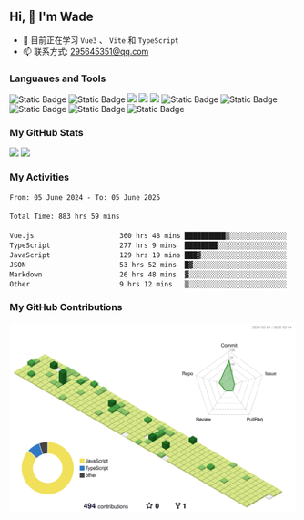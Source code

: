 ## Hi, 👋 I'm Wade

- 🌱 目前正在学习 `Vue3` 、 `Vite` 和 `TypeScript`
- 📫 联系方式: 295645351@qq.com

### Languaues and Tools

<span > 
  <img alt="Static Badge" src="https://img.shields.io/badge/Vue-%2342b883?style=flat-square&logo=Vue&logoColor=%23fff"> 
  <img alt="Static Badge" src="https://img.shields.io/badge/TypeScript-%230072b3?style=flat-square&logo=TypeScript&logoColor=%23fff"> 
  <img src="https://img.shields.io/badge/-JavaScript-F7DF1E?style=flat-square&logo=javascript&logoColor=white" /> 
  <img src="https://img.shields.io/badge/-HTML5-E34F26?style=flat-square&logo=html5&logoColor=white" /> 
  <img src="https://img.shields.io/badge/-CSS3-1572B6?style=flat-square&logo=css3" /> 
  <img alt="Static Badge" src="https://img.shields.io/badge/Webpack-%230072b3?style=flat-square&logo=webpack&logoColor=%23fff"> 
  <img alt="Static Badge" src="https://img.shields.io/badge/Vite-%239a60fe?style=flat-square&logo=vite&logoColor=%23fff"> 
  <img alt="Static Badge" src="https://img.shields.io/badge/Sass-%23c66394?style=flat-square&logo=Sass&logoColor=%23fff"> 
  <img alt="Static Badge" src="https://img.shields.io/badge/Visual_Studio_Code-007ACC?style=flat-square&logo=Visual-Studio-Code&logoColor=white"> 
  <img alt="Static Badge" src="https://img.shields.io/badge/Git-F05032?style=flat-square&logo=Git&logoColor=white">  
</span>


### My GitHub Stats

<div align="left">
  <img src="https://github-readme-stats.vercel.app/api?username=Cwd295645351&show_icons=true" /> 
  <img src="https://github-readme-stats.vercel.app/api/top-langs/?username=Cwd295645351&layout=compact&langs_count=6&text_color=000&icon_color=fff&theme=graywhite" />
</div>

### My Activities

<!--START_SECTION:waka-->

```txt
From: 05 June 2024 - To: 05 June 2025

Total Time: 883 hrs 59 mins

Vue.js                     360 hrs 48 mins ██████████▒░░░░░░░░░░░░░░   40.82 %
TypeScript                 277 hrs 9 mins  ████████░░░░░░░░░░░░░░░░░   31.35 %
JavaScript                 129 hrs 19 mins ███▓░░░░░░░░░░░░░░░░░░░░░   14.63 %
JSON                       53 hrs 52 mins  █▓░░░░░░░░░░░░░░░░░░░░░░░   06.09 %
Markdown                   26 hrs 48 mins  ▓░░░░░░░░░░░░░░░░░░░░░░░░   03.03 %
Other                      9 hrs 12 mins   ▒░░░░░░░░░░░░░░░░░░░░░░░░   01.04 %
```

<!--END_SECTION:waka-->

### My GitHub Contributions

![](./profile-3d-contrib/profile-green-animate.svg)

